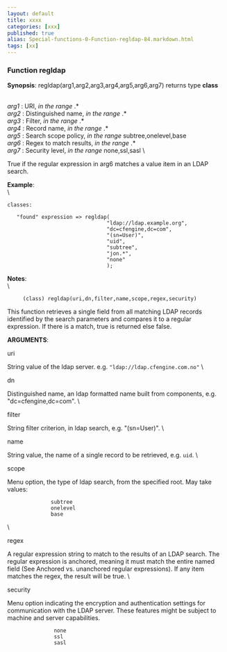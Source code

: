 ```yaml
---
layout: default
title: xxxx
categories: [xxx]
published: true
alias: Special-functions-0-Function-regldap-84.markdown.html
tags: [xx]
---
```


### Function regldap

**Synopsis**: regldap(arg1,arg2,arg3,arg4,arg5,arg6,arg7) returns type
**class**

\
 *arg1* : URI, *in the range* .\* \
 *arg2* : Distinguished name, *in the range* .\* \
 *arg3* : Filter, *in the range* .\* \
 *arg4* : Record name, *in the range* .\* \
 *arg5* : Search scope policy, *in the range* subtree,onelevel,base \
 *arg6* : Regex to match results, *in the range* .\* \
 *arg7* : Security level, *in the range* none,ssl,sasl \

True if the regular expression in arg6 matches a value item in an LDAP
search.

**Example**:\
 \

    classes:

       "found" expression => regldap(
                                    "ldap://ldap.example.org",
                                    "dc=cfengine,dc=com",
                                    "(sn=User)",
                                    "uid",
                                    "subtree",
                                    "jon.*",
                                    "none"
                                    );

**Notes**:\
 \

         
         (class) regldap(uri,dn,filter,name,scope,regex,security)
         

This function retrieves a single field from all matching LDAP records
identified by the search parameters and compares it to a regular
expression. If there is a match, true is returned else false.

**ARGUMENTS**:

uri

String value of the ldap server. e.g. `"ldap://ldap.cfengine.com.no"` \

dn

Distinguished name, an ldap formatted name built from components, e.g.
"dc=cfengine,dc=com". \

filter

String filter criterion, in ldap search, e.g. "(sn=User)". \

name

String value, the name of a single record to be retrieved, e.g. `uid`. \

scope

Menu option, the type of ldap search, from the specified root. May take
values:

                  subtree
                  onelevel
                  base

\

regex

A regular expression string to match to the results of an LDAP search.
The regular expression is anchored, meaning it must match the entire
named field (See Anchored vs. unanchored regular expressions). If any
item matches the regex, the result will be true. \

security

Menu option indicating the encryption and authentication settings for
communication with the LDAP server. These features might be subject to
machine and server capabilities.

                   none
                   ssl
                   sasl
